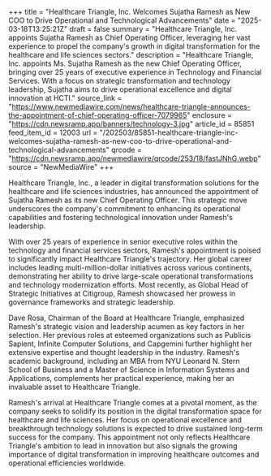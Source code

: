 +++
title = "Healthcare Triangle, Inc. Welcomes Sujatha Ramesh as New COO to Drive Operational and Technological Advancements"
date = "2025-03-18T13:25:21Z"
draft = false
summary = "Healthcare Triangle, Inc. appoints Sujatha Ramesh as Chief Operating Officer, leveraging her vast experience to propel the company's growth in digital transformation for the healthcare and life sciences sectors."
description = "Healthcare Triangle, Inc. appoints Ms. Sujatha Ramesh as the new Chief Operating Officer, bringing over 25 years of executive experience in Technology and Financial Services. With a focus on strategic transformation and technology leadership, Sujatha aims to drive operational excellence and digital innovation at HCTI."
source_link = "https://www.newmediawire.com/news/healthcare-triangle-announces-the-appointment-of-chief-operating-officer-7079965"
enclosure = "https://cdn.newsramp.app/banners/technology-3.jpg"
article_id = 85851
feed_item_id = 12003
url = "/202503/85851-healthcare-triangle-inc-welcomes-sujatha-ramesh-as-new-coo-to-drive-operational-and-technological-advancements"
qrcode = "https://cdn.newsramp.app/newmediawire/qrcode/253/18/fastJNhG.webp"
source = "NewMediaWire"
+++

<p>Healthcare Triangle, Inc., a leader in digital transformation solutions for the healthcare and life sciences industries, has announced the appointment of Sujatha Ramesh as its new Chief Operating Officer. This strategic move underscores the company's commitment to enhancing its operational capabilities and fostering technological innovation under Ramesh's leadership.</p><p>With over 25 years of experience in senior executive roles within the technology and financial services sectors, Ramesh's appointment is poised to significantly impact Healthcare Triangle's trajectory. Her global career includes leading multi-million-dollar initiatives across various continents, demonstrating her ability to drive large-scale operational transformations and technology modernization efforts. Most recently, as Global Head of Strategic Initiatives at Citigroup, Ramesh showcased her prowess in governance frameworks and strategic leadership.</p><p>Dave Rosa, Chairman of the Board at Healthcare Triangle, emphasized Ramesh's strategic vision and leadership acumen as key factors in her selection. Her previous roles at esteemed organizations such as Publicis Sapient, Infinite Computer Solutions, and Capgemini further highlight her extensive expertise and thought leadership in the industry. Ramesh's academic background, including an MBA from NYU Leonard N. Stern School of Business and a Master of Science in Information Systems and Applications, complements her practical experience, making her an invaluable asset to Healthcare Triangle.</p><p>Ramesh's arrival at Healthcare Triangle comes at a pivotal moment, as the company seeks to solidify its position in the digital transformation space for healthcare and life sciences. Her focus on operational excellence and breakthrough technology solutions is expected to drive sustained long-term success for the company. This appointment not only reflects Healthcare Triangle's ambition to lead in innovation but also signals the growing importance of digital transformation in improving healthcare outcomes and operational efficiencies worldwide.</p>